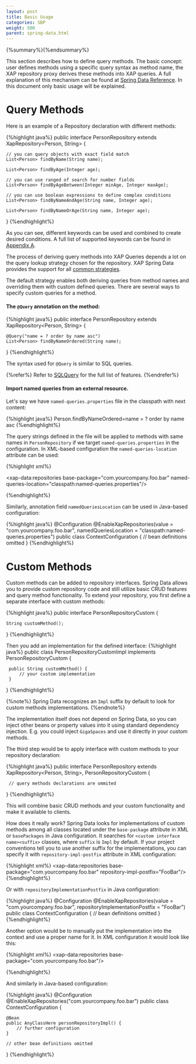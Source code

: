 ```yaml
---
layout: post
title: Basic Usage
categories: SBP
weight: 500
parent: spring-data.html
---
```



{%summary%}{%endsummary%}



This section describes how to define query methods. The basic concept: user defines methods using a specific query syntax as method name, the XAP repository proxy derives these methods into XAP queries. A full explanation of this mechanism can be found at [Spring Data Reference](http://docs.spring.io/spring-data/data-commons/docs/1.9.1.RELEASE/reference/html/#repositories.query-methods). In this document only basic usage will be explained.

# Query Methods

Here is an example of a Repository declaration with different  methods:

{%highlight java%}
public interface PersonRepository extends XapRepository<Person, String> {

    // you can query objects with exact field match
    List<Person> findByName(String name);

    List<Person> findByAge(Integer age);

    // you can use ranged of search for number fields
    List<Person> findByAgeBetween(Integer minAge, Integer maxAge);

    // you can use boolean expressions to define complex conditions
    List<Person> findByNameAndAge(String name, Integer age);

    List<Person> findByNameOrAge(String name, Integer age);

}
{%endhighlight%}

As you can see, different keywords can be used and combined to create desired conditions. A full list of supported keywords can be found in [Appendix A](./spring-data-appendix.html#appendix-a).

The process of deriving query methods into XAP Queries depends a lot on the query lookup strategy chosen for the repository. XAP Spring Data provides the support for all [common strategies](http://docs.spring.io/spring-data/data-commons/docs/1.9.1.RELEASE/reference/html/#repositories.query-methods.query-lookup-strategies).

The default strategy enables both deriving queries from method names and overriding them with custom defined queries. There are several ways to specify custom queries for a method.

#### The `@Query` annotation on the method:

{%highlight java%}
public interface PersonRepository extends XapRepository<Person, String> {

    @Query("name = ? order by name asc")
    List<Person> findByNameOrdered(String name);

}
{%endhighlight%}

The syntax used for `@Query` is similar to SQL queries.

{%refer%}
Refer to [SQLQuery]({%latestjavaurl%}/query-sql.html) for the full list of features.
{%endrefer%}

####  Import named queries from an external resource.

Let's say we have `named-queries.properties` file in the classpath with next content:

{%highlight java%}
Person.findByNameOrdered=name = ? order by name asc
{%endhighlight%}

The query strings defined in the file will be applied to methods with same names in `PersonRepository` if we target `named-queries.properties` in the configuration. In XML-based configuration the `named-queries-location` attribute can be used:

{%highlight xml%}
<?xml version="1.0" encoding="UTF-8"?>
<beans xmlns:xsi="http://www.w3.org/2001/XMLSchema-instance"
       xmlns:xap-data="http://www.springframework.org/schema/data/xap"
       xmlns="http://www.springframework.org/schema/beans"
       xsi:schemaLocation="
         http://www.springframework.org/schema/beans http://www.springframework.org/schema/beans/spring-beans-4.0.xsd
         http://www.springframework.org/schema/data/xap http://www.springframework.org/schema/data/xap/spring-xap-1.0.xsd">

  <xap-data:repositories base-package="com.yourcompany.foo.bar"
                         named-queries-location="classpath:named-queries.properties"/>

  <!-- other configuration omitted -->

</beans>
{%endhighlight%}

Similarly, annotation field `namedQueriesLocation` can be used in Java-based configuration:

{%highlight java%}
@Configuration
@EnableXapRepositories(value = "com.yourcompany.foo.bar", namedQueriesLocation = "classpath:named-queries.properties")
public class ContextConfiguration {
    // bean definitions omitted
}
{%endhighlight%}


# Custom Methods

Custom methods can be added to repository interfaces. Spring Data allows you to provide custom repository code and still utilize basic CRUD features and query method functionality. To extend your repository, you first define a separate interface with custom methods:

{%highlight java%}
public interface PersonRepositoryCustom {

    String customMethod();
}
{%endhighlight%}

 Then you add an implementation for the defined interface:
{%highlight java%}
 public class PersonRepositoryCustomImpl implements PersonRepositoryCustom {

     public String customMethod() {
         // your custom implementation
     }

 }
 {%endhighlight%}

{%note%}
Spring Data recognizes an `Impl` suffix by default to look for custom methods implementations.
{%endnote%}

 The implementation itself does not depend on Spring Data, so you can inject other beans or property values into it using standard dependency injection. E.g. you could inject `GigaSpaces` and use it directly in your custom methods.

 The third step would be to apply interface with custom methods to your repository declaration:

 {%highlight java%}
 public interface PersonRepository extends XapRepository<Person, String>, PersonRepositoryCustom {

     // query methods declarations are ommited
 }
 {%endhighlight%}

 This will combine basic CRUD methods and your custom functionality and make it available to clients.

How does it really work? Spring Data looks for implementations of custom methods among all classes located under the `base-package` attribute in XML or `basePackages` in Java configuration. It searches for `<custom interface name><suffix>` classes, where `suffix` is `Impl` by default. If your project conventions tell you to use another suffix for the implementations, you can specify it with `repository-impl-postfix` attribute in XML configuration:

 {%highlight xml%}
 <xap-data:repositories
         base-package="com.yourcompany.foo.bar"
         repository-impl-postfix="FooBar"/>
{%endhighlight%}

 Or with `repositoryImplementationPostfix` in Java configuration:

{%highlight java%}
 @Configuration
 @EnableXapRepositories(value = "com.yourcompany.foo.bar", repositoryImplementationPostfix = "FooBar")
 public class ContextConfiguration {
     // bean definitions omitted
 }
{%endhighlight%}

Another option would be to manually put the implementation into the context and use a proper name for it. In XML configuration it would look like this:

{%highlight xml%}
<xap-data:repositories base-package="com.yourcompany.foo.bar"/>

<bean id="personRepositoryImpl" class="...">
<!-- further configuration -->
</bean>
{%endhighlight%}

 And similarly in Java-based configuration:

{%highlight java%}
@Configuration
@EnableXapRepositories("com.yourcompany.foo.bar")
public class ContextConfiguration {

    @Bean
    public AnyClassHere personRepositoryImpl() {
        // further configuration
    }

    // other bean definitions omitted
}
{%endhighlight%}
